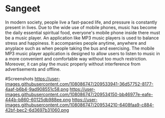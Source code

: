 # Sangeet
In modern society, people live a fast-paced life, and pressure is constantly present in lives. 
Due to the wide use of mobile phones, music has become the daily essential spiritual food, 
everyone's mobile phone inside there must be a music player. An application like MP3 music 
players is used to balance stress and happiness. It accompanies people anytime, anywhere and 
anyplace such as when people taking the bus and exercising.
The mobile MP3 music player application is designed to allow users to listen to music in a 
more convenient and comfortable way without too much restriction. Moreover, it can play the 
music properly without interference from advertisements and offline.



#Screenshots
https://user-images.githubusercontent.com/108086747/209533941-36d57752-8177-4aaf-b6b4-9ad908551c58.png
https://user-images.githubusercontent.com/108086747/209534150-bb46977e-eafe-444b-b860-60125db988ee.png
https://user-images.githubusercontent.com/108086747/209534210-6408faa9-c884-42bf-bec2-6d3697b31060.png

